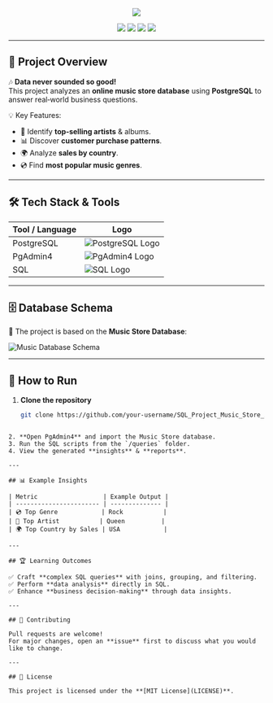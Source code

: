 <!-- Banner -->
<p align="center">
  <img src="https://capsule-render.vercel.app/api?type=waving&color=gradient&text=🎵%20Music%20Store%20SQL%20Analysis%20🎶&height=120&section=header" />
</p>

<!-- Badges -->
<p align="center">
  <img src="https://img.shields.io/badge/SQL-Data%20Analysis-blue?style=for-the-badge&logo=database&logoColor=white" />
  <img src="https://img.shields.io/badge/PostgreSQL-316192?style=for-the-badge&logo=postgresql&logoColor=white" />
  <img src="https://img.shields.io/badge/PgAdmin4-336791?style=for-the-badge&logo=postgresql&logoColor=white" />
  <img src="https://img.shields.io/badge/License-MIT-green?style=for-the-badge" />
</p>

---

## 📌 Project Overview  
🎶 **Data never sounded so good!**  
This project analyzes an **online music store database** using **PostgreSQL** to answer real‑world business questions.  

💡 Key Features:  
- 🎯 Identify **top‑selling artists** & albums.  
- 📊 Discover **customer purchase patterns**.  
- 🌍 Analyze **sales by country**.  
- 💿 Find **most popular music genres**.

---

## 🛠️ Tech Stack & Tools  
| Tool / Language | Logo |
|-----------------|------|
| PostgreSQL | ![PostgreSQL Logo](https://cdn.jsdelivr.net/gh/devicons/devicon/icons/postgresql/postgresql-original.svg) |
| PgAdmin4 | ![PgAdmin4 Logo](https://upload.wikimedia.org/wikipedia/commons/0/04/Postgresql_elephant.svg) |
| SQL | ![SQL Logo](https://upload.wikimedia.org/wikipedia/commons/8/87/Sql_data_base_with_logo.png) |

---

## 🗄️ Database Schema  
📌 The project is based on the **Music Store Database**:  

![Music Database Schema](https://user-images.githubusercontent.com/112153548/213707717-bfc9f479-52d9-407b-99e1-e94db7ae10a3.png)

---

## 🚀 How to Run  
1. **Clone the repository**  
   ```bash
   git clone https://github.com/your-username/SQL_Project_Music_Store_Analysis.git
````

2. **Open PgAdmin4** and import the Music Store database.
3. Run the SQL scripts from the `/queries` folder.
4. View the generated **insights** & **reports**.

---

## 📊 Example Insights

| Metric                  | Example Output |
| ----------------------- | -------------- |
| 💿 Top Genre            | Rock           |
| 🎤 Top Artist           | Queen          |
| 🌍 Top Country by Sales | USA            |

---

## 🏆 Learning Outcomes

✅ Craft **complex SQL queries** with joins, grouping, and filtering.
✅ Perform **data analysis** directly in SQL.
✅ Enhance **business decision‑making** through data insights.

---

## 🤝 Contributing

Pull requests are welcome!
For major changes, open an **issue** first to discuss what you would like to change.

---

## 📜 License

This project is licensed under the **[MIT License](LICENSE)**.


